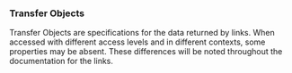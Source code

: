 ### Transfer Objects

Transfer Objects are specifications for the data returned by links.
When accessed with different access levels and in different contexts,
some properties may be absent. These differences will be noted throughout
the documentation for the links.